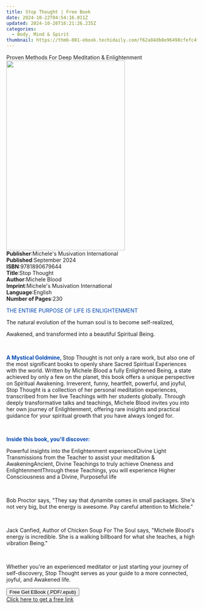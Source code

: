 ```yaml
---
title: Stop Thought | Free Book
date: 2024-10-22T04:54:16.011Z
updated: 2024-10-26T16:21:26.235Z
categories:
  - Body, Mind & Spirit
thumbnail: https://thmb-001-ebook.techidaily.com/f62a84db8e96498cfefc4f41882899c2d19a55e1a0eb79551c607213f31de6dd.jpg
---
```

<main id="book-container">
  <div class="flex flex-col">
    <div class="book-brief flex-1 py-6 px-4 sm:p-6 md:py-10 md:px-8">
      <!-- brief-->
      <div class="book-brief-main">
        Proven Methods For Deep Meditation & Enlightenment
      </div>
    </div>
    <div
      class="book-meta-info flex-1 grid gap-4 col-start-1 col-end-3 row-start-1 sm:mb-6 sm:grid-cols-4 lg:gap-6 lg:col-start-2 lg:row-end-6 lg:row-span-6 lg:mb-0"
    >
      <div
        class="book-meta-info-left place-content-center mt-4 p-4 text-sm leading-6 col-start-2 col-span-2 dark:text-slate-400"
      >
        <img
          class="w-full h-500 object-cover rounded-lg sm:h-255 sm:col-span-2 lg:col-span-full"
          src="https://img-001-ebook.techidaily.com/4fd88f53a8d55cdf4a548d4a2147ac175c578bad75c098a89c9ef78cfdd1f982.jpg"
          alt=""
          width="312"
          height="500"
        />
      </div>
      <div
        class="book-meta-info-right mt-2 col-start-1 row-start-2 col-span-3 self-center"
      >
        <!-- meta data  -->
        <div class="flex flex-col px-4 md:px-8">
          <div class="flex-1">
            <strong>Publisher</strong>:<span class="px-2"
              >Michele&#39;s Musivation International</span
            >
          </div>
          <div class="flex-1">
            <strong>Published</strong>:<span class="px-2">September 2024</span>
          </div>
          <div class="flex-1">
            <strong>ISBN</strong>:<span class="px-2">9781890679644</span>
          </div>
          <div class="flex-1">
            <strong>Title</strong>:<span class="px-2">Stop Thought</span>
          </div>
          <div class="flex-1">
            <strong>Author</strong>:<span class="px-2">Michele Blood</span>
          </div>
          <div class="flex-1">
            <strong>Imprint</strong>:<span class="px-2"
              >Michele&#39;s Musivation International</span
            >
          </div>
          <div class="flex-1">
            <strong>Language</strong>:<span class="px-2">English</span>
          </div>
          <div class="flex-1">
            <strong>Number of Pages</strong>:<span class="px-2">230</span>
          </div>
        </div>
      </div>
    </div>
    <div class="book-description flex-1 py-6 px-4 sm:p-6 md:py-10 md:px-8">
      <div class="book-description-main">
        <div accordion-content="" id="description">
          <p class="ql-align-center">
            <span style="color: rgb(0, 71, 178)"
              >THE ENTIRE PURPOSE OF LIFE IS ENLIGHTENMENT</span
            >
          </p>
          <p class="ql-align-center">
            The natural evolution of the human soul is to become self-realized,
          </p>
          <p class="ql-align-center">
            Awakened, and transformed into a beautiful Spiritual Being.
          </p>
          <p class="ql-align-center"><br /></p>
          <p>
            <strong style="color: rgb(0, 71, 178)"
              >A Mystical Goldmine,&nbsp;</strong
            >Stop Thought is not only a rare work, but also one of the most
            significant books to openly share Sacred Spiritual Experiences with
            the world. Written by Michele Blood a fully Enlightened Being, a
            state achieved by only a few on the planet, this book offers a
            unique perspective on Spiritual Awakening. Irreverent, funny,
            heartfelt, powerful, and joyful, Stop Thought is a collection of her
            personal meditation experiences, transcribed from her live Teachings
            with her students globally. Through deeply transformative talks and
            teachings, Michele Blood invites you into her own journey of
            Enlightenment, offering rare insights and practical guidance for
            your spiritual growth that you have always longed for.
          </p>
          <p><br /></p>
          <p>
            <strong style="color: rgb(0, 71, 178)"
              >Inside this book, you'll discover:</strong
            >
          </p>
          <span contenteditable="false" class="ql-ui"></span>Powerful insights
          into the Enlightenment experience<span
            contenteditable="false"
            class="ql-ui"
          ></span
          >Divine Light Transmissions from the Teacher to assist your meditation
          &amp; Awakening<span contenteditable="false" class="ql-ui"></span
          >Ancient, Divine Teachings to truly achieve Oneness and
          Enlightenment<span contenteditable="false" class="ql-ui"></span
          >Through these Teachings, you will experience Higher Consciousness and
          a Divine, Purposeful life
          <p><br /></p>
          <p>
            Bob Proctor says, "They say that dynamite comes in small packages.
            She's not very big, but the energy is awesome. Pay careful attention
            to Michele."
          </p>
          <p><br /></p>
          <p>
            Jack Canfied, Author of Chicken Soup For The Soul says, "Michele
            Blood's energy is incredible. She is a walking billboard for what
            she teaches, a high vibration Being."
          </p>
          <p><br /></p>
          <p>
            Whether you're an experienced meditator or just starting your
            journey of self-discovery, Stop Thought serves as your guide to a
            more connected, joyful, and Awakened life.
          </p>
        </div>
        <div class="accordion-fader"></div>
      </div>
    </div>
    <div class="book-excerpts flex-1 py-6 px-4 sm:p-6 md:py-10 md:px-8"></div>
    <div
      class="book-about-author flex-1 py-6 px-4 sm:p-6 md:py-10 md:px-8"
    ></div>
    <div class="book-free-get flex-1 py-6 px-4 sm:p-6 md:py-10 md:px-8">
      <button
        id="btn-free-get"
        class="bg-blue-500 hover:bg-blue-700 text-white font-bold py-2 px-4 rounded"
      >
        Free Get EBook (.PDF/.epub)
      </button>
      <div id="countdown-display" class="px-2 text-lg mt-2"></div>
      <a
        id="free-link"
        class="hidden bg-blue-500 hover:bg-blue-700 text-white font-bold py-2 px-4 rounded"
        href="https://www.ebooks.com/en-us/book/211477682/stop-thought/michele-blood/"
        target="_blank"
        >Click here to get a free link</a
      >
    </div>
    <script>
      let countdownTime = 0;
      let countdownInterval = null;
      document
        .getElementById('btn-free-get')
        .addEventListener('click', startCountdown);
      function startCountdown() {
        countdownTime = new Date().getTime() + 60000 * 3;
        countdownInterval = setInterval(updateCountdown, 1000);
        document.getElementById('btn-free-get').disabled = true;
        document
          .getElementById('btn-free-get')
          .classList.add('bg-gray-500', 'cursor-not-allowed');
      }
      function updateCountdown() {
        let currentTime = new Date().getTime();
        let timeLeft = countdownTime - currentTime;
        let secondsLeft = Math.floor(timeLeft / 1000);
        document.getElementById('countdown-display').innerHTML =
          `Remaining time: ${secondsLeft} seconds.`;
        if (secondsLeft <= 0) {
          clearInterval(countdownInterval);
          document.getElementById('btn-free-get').classList.add('hidden');
          document.getElementById('free-link').classList.remove('hidden');
          document.getElementById('countdown-display').innerHTML = '';
        }
      }
    </script>
  </div>
</main>

<ins class="adsbygoogle"
      style="display:block"
      data-ad-client="ca-pub-7571918770474297"
      data-ad-slot="8358498916"
      data-ad-format="auto"
      data-full-width-responsive="true"></ins>
    